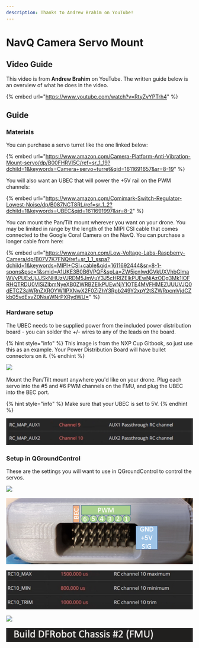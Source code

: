 ```yaml
---
description: Thanks to Andrew Brahim on YouTube!
---
```


# NavQ Camera Servo Mount

## Video Guide

This video is from **Andrew Brahim** on YouTube. The written guide below is an overview of what he does in the video.

{% embed url="https://www.youtube.com/watch?v=RtyZvYPTrh4" %}

## Guide

### Materials

You can purchase a servo turret like the one linked below:

{% embed url="https://www.amazon.com/Camera-Platform-Anti-Vibration-Mount-servo/dp/B00FHRVI5C/ref=sr_1_19?dchild=1&keywords=Camera+servo+turret&qid=1611691657&sr=8-19" %}

You will also want an UBEC that will power the +5V rail on the PWM channels:

{% embed url="https://www.amazon.com/Comimark-Switch-Regulator-Lowest-Noise/dp/B087NCT8RL/ref=sr_1_2?dchild=1&keywords=UBEC&qid=1611691997&sr=8-2" %}

You can mount the Pan/Tilt mount wherever you want on your drone. You may be limited in range by the length of the MIPI CSI cable that comes connected to the Google Coral Camera on the NavQ. You can purchase a longer cable from here:

{% embed url="https://www.amazon.com/Low-Voltage-Labs-Raspberry-Camera/dp/B07V7K7FNQ/ref=sr_1_1_sspa?dchild=1&keywords=MIPI+CSI+cable&qid=1611692444&sr=8-1-spons&psc=1&smid=A1UKE3B0B6VPQF&spLa=ZW5jcnlwdGVkUXVhbGlmaWVyPUExUjJJSkNHUzVJRDM5JmVuY3J5cHRlZElkPUEwNjAzODg3Mk1IOFRHQTRDU0VISiZlbmNyeXB0ZWRBZElkPUEwNjY1OTE4MVFHMEZUUUVJQ0dETCZ3aWRnZXROYW1lPXNwX2F0ZiZhY3Rpb249Y2xpY2tSZWRpcmVjdCZkb05vdExvZ0NsaWNrPXRydWU=" %}

### Hardware setup

The UBEC needs to be supplied power from the included power distribution board - you can solder the +/- wires to any of the leads on the board.

{% hint style="info" %}
This image is from the NXP Cup Gitbook, so just use this as an example. Your Power Distribution Board will have bullet connectors on it.
{% endhint %}

![](<../.gitbook/assets/image (182).png>)

Mount the Pan/Tilt mount anywhere you'd like on your drone. Plug each servo into the #5 and #6 PWM channels on the FMU, and plug the UBEC into the BEC port.&#x20;

{% hint style="info" %}
Make sure that your UBEC is set to 5V.
{% endhint %}

![](<../.gitbook/assets/image (179).png>)

### Setup in QGroundControl

These are the settings you will want to use in QGroundControl to control the servos.

![](../.gitbook/assets/screen-shot-2021-01-26-at-2.30.14-pm.png)

![](<../.gitbook/assets/image (183).png>)

![](<../.gitbook/assets/image (181).png>)

![](<../.gitbook/assets/image (180).png>)

![](<../.gitbook/assets/image (178).png>)

